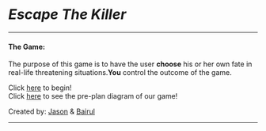 # _Escape **The** Killer_  

---

#### The Game:  
The purpose of this game is to have the user **choose** his or her own fate in real-life threatening situations.**You** control the outcome of the game.   

Click [here](sense-danger2.md) to begin!  
Click [here](https://docs.google.com/drawings/d/1V_7OWTvGSwrs2DnaCNnAUeoA1egFBilPaOXGv72S_dU/edit?usp=sharing) to see the pre-plan diagram of our game!  

Created by: [Jason](https://github.com/jasonsimon1) & [Bairul](https://github.com/bairul6154) 

---

